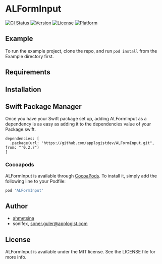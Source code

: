 # ALFormInput

[![CI Status](https://img.shields.io/travis/sonifex/ALFormInput.svg?style=flat)](https://travis-ci.org/sonifex/ALFormInput)
[![Version](https://img.shields.io/cocoapods/v/ALFormInput.svg?style=flat)](https://cocoapods.org/pods/ALFormInput)
[![License](https://img.shields.io/cocoapods/l/ALFormInput.svg?style=flat)](https://cocoapods.org/pods/ALFormInput)
[![Platform](https://img.shields.io/cocoapods/p/ALFormInput.svg?style=flat)](https://cocoapods.org/pods/ALFormInput)

## Example

To run the example project, clone the repo, and run `pod install` from the Example directory first.

## Requirements

## Installation

## Swift Package Manager 

Once you have your Swift package set up, adding ALFormInput as a dependency is as easy as adding it to the dependencies value of your Package.swift.
 ```
 dependencies: [
   .package(url: "https://github.com/applogistdev/ALFormInput.git", from: "'0.2.7")
 ]
 ```

### Cocoapods
ALFormInput is available through [CocoaPods](https://cocoapods.org). To install
it, simply add the following line to your Podfile:

```ruby
pod 'ALFormInput'
```

## Author

* [ahmetsina](https://github.com/ahmetsina) 
* sonifex, soner.guler@applogist.com

## License

ALFormInput is available under the MIT license. See the LICENSE file for more info.
